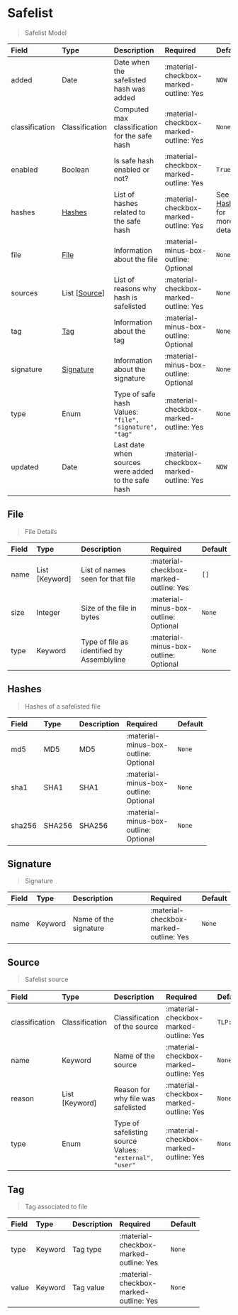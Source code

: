 [comment]: # (AUTOGENERATED MARKDOWN CONTENT. UPDATES TO ODM DOCUMENTATION SHOULD BE DONE THROUGH ASSEMBLYLINE-BASE REPO!)
# Safelist
> Safelist Model

| Field | Type | Description | Required | Default |
| :--- | :--- | :--- | :--- | :--- |
| added | Date | Date when the safelisted hash was added | <div style="width:100px">:material-checkbox-marked-outline: Yes</div> | `NOW` |
| classification | Classification | Computed max classification for the safe hash | <div style="width:100px">:material-checkbox-marked-outline: Yes</div> | `None` |
| enabled | Boolean | Is safe hash enabled or not? | <div style="width:100px">:material-checkbox-marked-outline: Yes</div> | `True` |
| hashes | [Hashes](/assemblyline4_docs/odm/models/safelist/#hashes) | List of hashes related to the safe hash | <div style="width:100px">:material-checkbox-marked-outline: Yes</div> | See [Hashes](/assemblyline4_docs/odm/models/safelist/#hashes) for more details. |
| file | [File](/assemblyline4_docs/odm/models/safelist/#file) | Information about the file | <div style="width:100px">:material-minus-box-outline: Optional</div> | `None` |
| sources | List [[Source](/assemblyline4_docs/odm/models/safelist/#source)] | List of reasons why hash is safelisted | <div style="width:100px">:material-checkbox-marked-outline: Yes</div> | `None` |
| tag | [Tag](/assemblyline4_docs/odm/models/safelist/#tag) | Information about the tag | <div style="width:100px">:material-minus-box-outline: Optional</div> | `None` |
| signature | [Signature](/assemblyline4_docs/odm/models/safelist/#signature) | Information about the signature | <div style="width:100px">:material-minus-box-outline: Optional</div> | `None` |
| type | Enum | Type of safe hash<br>Values:<br>`"file", "signature", "tag"` | <div style="width:100px">:material-checkbox-marked-outline: Yes</div> | `None` |
| updated | Date | Last date when sources were added to the safe hash | <div style="width:100px">:material-checkbox-marked-outline: Yes</div> | `NOW` |


[comment]: # (AUTOGENERATED MARKDOWN CONTENT. UPDATES TO ODM DOCUMENTATION SHOULD BE DONE THROUGH ASSEMBLYLINE-BASE REPO!)
## File
> File Details

| Field | Type | Description | Required | Default |
| :--- | :--- | :--- | :--- | :--- |
| name | List [Keyword] | List of names seen for that file | <div style="width:100px">:material-checkbox-marked-outline: Yes</div> | `[]` |
| size | Integer | Size of the file in bytes | <div style="width:100px">:material-minus-box-outline: Optional</div> | `None` |
| type | Keyword | Type of file as identified by Assemblyline | <div style="width:100px">:material-minus-box-outline: Optional</div> | `None` |


[comment]: # (AUTOGENERATED MARKDOWN CONTENT. UPDATES TO ODM DOCUMENTATION SHOULD BE DONE THROUGH ASSEMBLYLINE-BASE REPO!)
## Hashes
> Hashes of a safelisted file

| Field | Type | Description | Required | Default |
| :--- | :--- | :--- | :--- | :--- |
| md5 | MD5 | MD5 | <div style="width:100px">:material-minus-box-outline: Optional</div> | `None` |
| sha1 | SHA1 | SHA1 | <div style="width:100px">:material-minus-box-outline: Optional</div> | `None` |
| sha256 | SHA256 | SHA256 | <div style="width:100px">:material-minus-box-outline: Optional</div> | `None` |


[comment]: # (AUTOGENERATED MARKDOWN CONTENT. UPDATES TO ODM DOCUMENTATION SHOULD BE DONE THROUGH ASSEMBLYLINE-BASE REPO!)
## Signature
> Signature

| Field | Type | Description | Required | Default |
| :--- | :--- | :--- | :--- | :--- |
| name | Keyword | Name of the signature | <div style="width:100px">:material-checkbox-marked-outline: Yes</div> | `None` |


[comment]: # (AUTOGENERATED MARKDOWN CONTENT. UPDATES TO ODM DOCUMENTATION SHOULD BE DONE THROUGH ASSEMBLYLINE-BASE REPO!)
## Source
> Safelist source

| Field | Type | Description | Required | Default |
| :--- | :--- | :--- | :--- | :--- |
| classification | Classification | Classification of the source | <div style="width:100px">:material-checkbox-marked-outline: Yes</div> | `TLP:C` |
| name | Keyword | Name of the source | <div style="width:100px">:material-checkbox-marked-outline: Yes</div> | `None` |
| reason | List [Keyword] | Reason for why file was safelisted | <div style="width:100px">:material-checkbox-marked-outline: Yes</div> | `None` |
| type | Enum | Type of safelisting source<br>Values:<br>`"external", "user"` | <div style="width:100px">:material-checkbox-marked-outline: Yes</div> | `None` |


[comment]: # (AUTOGENERATED MARKDOWN CONTENT. UPDATES TO ODM DOCUMENTATION SHOULD BE DONE THROUGH ASSEMBLYLINE-BASE REPO!)
## Tag
> Tag associated to file

| Field | Type | Description | Required | Default |
| :--- | :--- | :--- | :--- | :--- |
| type | Keyword | Tag type | <div style="width:100px">:material-checkbox-marked-outline: Yes</div> | `None` |
| value | Keyword | Tag value | <div style="width:100px">:material-checkbox-marked-outline: Yes</div> | `None` |


